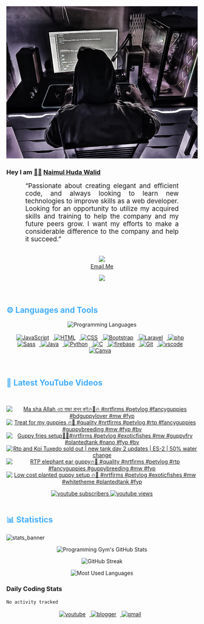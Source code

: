 <!-- ![github_cover_banner](https://www.digitalsolutionservices.com/img/services/web%20development.gif)-->

<div align="center" style="display:block;">
    <img height="400px" width="100%" alt="github cover banner" src="https://raw.githubusercontent.com/NaimulHudaWalid/NaimulHudaWalid/main/272276268_3114779035434264_920860974401480824_n.jpg"/> 
</div>

### Hey I am [👨🏻‍][facebook] [Naimul Huda Walid][youtube]



<p align:"center" style="text-align: justify; margin: 0 50px; font-size: 17px;" >
   “Passionate about creating elegant and efficient code, and always looking to learn new technologies to improve skills as a web developer. Looking for an opportunity to utilize my acquired skills and training to help the company and my future peers grow. I want my efforts to make a considerable difference to the company and help it succeed.”
<br>
<br>
<div align="center">

![](https://visitor-badge.glitch.me/badge?page_id=NaimulHudaWalid)
    <br />
[Email Me](mailto:dev.naimulhuda@gmail.com)
</div>
</p>
<!-- Typing SVG by DenverCoder1 - https://github.com/DenverCoder1/readme-typing-svg -->
<p align="center">
<!--   <a href="https://github.com/DenverCoder1/readme-typing-svg"> -->
    <img src="https://readme-typing-svg.herokuapp.com?color=E22FE4&width=380&height=45&lines=Open-Source+Enthusiast;Learning+In+Public;Empowering+Others;Nice+To+Meet+You+...&center=true"></a>

</p>
<br>
<!-- Languages and Tools -->

<h2 style="color: #44AEFB">⚙️ Languages and Tools</h2>
<div align="center" style="display:block;">
    <img width="100px" alt="Programming Languages" src="https://user-images.githubusercontent.com/78341798/194531121-47b0119a-ce00-439d-b586-125f86acb098.png"/> 
</div>
<br>   
<!-- Icons Resources -->
<!-- https://devicon.dev/ -->
<!-- https://cdn.jsdelivr.net/npm/simple-icons@v3/icons/ -->
<div align="center">
  <a href="https://developer.mozilla.org/en-US/docs/Web/JavaScript" target="_blank" rel="noreferrer">
      <img  alt="JavaScript" height="50px" style="padding-right:10px;" src="https://cdn.jsdelivr.net/gh/devicons/devicon/icons/javascript/javascript-plain.svg"/>
  </a>
  
 
  <a href="https://developer.mozilla.org/en-US/docs/Web/HTML" target="_blank" rel="noreferrer">
      <img  alt="HTML" height="50px" style="padding-right:10px;" src="https://cdn.jsdelivr.net/gh/devicons/devicon/icons/html5/html5-original.svg"/>
  </a>
  <a href="https://developer.mozilla.org/en-US/docs/Web/CSS" target="_blank" rel="noreferrer">
      <img  alt="CSS" height="50px" style="padding-right:10px;" src="https://cdn.jsdelivr.net/gh/devicons/devicon/icons/css3/css3-original.svg"/>
  </a>
  <a href="https://getbootstrap.com/" target="_blank" rel="noreferrer">
      <img  alt="Bootstrap" height="50px" style="padding-right:10px;" src="https://cdn.jsdelivr.net/gh/devicons/devicon/icons/bootstrap/bootstrap-original.svg"/>
  </a> 
  <a href="https://laravel.com/" target="_blank" rel="noreferrer">
      <img  alt="Laravel" height="50px" style="padding-right:10px;" src="https://cdn.jsdelivr.net/gh/devicons/devicon/icons/laravel/laravel-plain.svg"/>
  </a>
  <a href="https://www.php.net/" target="_blank" rel="noreferrer">
      <img  alt="php" height="50px" style="padding-right:10px;" src="https://cdn.jsdelivr.net/gh/devicons/devicon/icons/php/php-original.svg"/>
  </a>
  <a href="https://sass-lang.com/" target="_blank" rel="noreferrer">
      <img  alt="Sass" height="50px" style="padding-right:10px;" src="https://cdn.jsdelivr.net/gh/devicons/devicon/icons/sass/sass-original.svg"/>
  </a>
  <a href="https://www.java.com/en/" target="_blank" rel="noreferrer">
      <img  alt="Java" height="50px" style="padding-right:10px;" src="https://cdn.jsdelivr.net/gh/devicons/devicon/icons/java/java-original.svg"/>
  </a>    
  <a href="https://www.python.org/" target="_blank" rel="noreferrer">
      <img  alt="Python" height="50px" style="padding-right:10px;" src="https://cdn.jsdelivr.net/gh/devicons/devicon/icons/python/python-original.svg"/>
  </a>
  <a href="https://www.cprogramming.com/" target="_blank" rel="noreferrer">
      <img  alt="C" height="50px" style="padding-right:10px;" src="https://cdn.jsdelivr.net/gh/devicons/devicon/icons/c/c-original.svg"/>
  </a>
  
  <a href="https://firebase.google.com/" target="_blank" rel="noreferrer">
      <img  alt="firebase" height="50px" style="padding-right:10px;" src="https://cdn.jsdelivr.net/gh/devicons/devicon/icons/firebase/firebase-plain.svg"/>
  </a>
 
  <a href="https://git-scm.com/" target="_blank" rel="noreferrer">
      <img  alt="Git" height="50px" style="padding-right:10px;" src="https://cdn.jsdelivr.net/gh/devicons/devicon/icons/git/git-original.svg"/>
  </a>
  
  <a href="https://code.visualstudio.com/" target="_blank" rel="noreferrer">
      <img  alt="vscode" height="50px" style="padding-right:10px;"src="https://cdn.jsdelivr.net/gh/devicons/devicon/icons/vscode/vscode-original.svg"/>
  </a>
  <a href="https://www.canva.com/" target="_blank" rel="noreferrer">
      <img  alt="Canva" height="50px" style="padding-right:10px;" src="https://cdn.jsdelivr.net/gh/devicons/devicon/icons/canva/canva-original.svg"/> 
  </a>
</div>
<br>
<br>

<!-- Latest YouTube Videos -->

<h2 style="color: #44AEFB">🎦 Latest YouTube Videos</h2>
<br />

<!-- Resource/Reference: https://github.com/DenverCoder1/github-readme-youtube-cards -->
<div class="youtube videos cards" align="center">

<!-- BEGIN YOUTUBE-CARDS -->
[![Ma sha Allah এত বাচ্চা রাখব কই🔥🖤🔥 #nrtfirms #petvlog #fancyguppies #bdguppylover #mw #fyp](https://ytcards.demolab.com/?id=190kdBSx8jo&title=Ma+sha+Allah+%E0%A6%8F%E0%A6%A4+%E0%A6%AC%E0%A6%BE%E0%A6%9A%E0%A7%8D%E0%A6%9A%E0%A6%BE+%E0%A6%B0%E0%A6%BE%E0%A6%96%E0%A6%AC+%E0%A6%95%E0%A6%87%F0%9F%94%A5%F0%9F%96%A4%F0%9F%94%A5+%23nrtfirms+%23petvlog+%23fancyguppies+%23bdguppylover+%23mw+%23fyp&lang=en&timestamp=1709574216&background_color=%230d1117&title_color=%23ffffff&stats_color=%23dedede&max_title_lines=1&width=250&border_radius=5 "Ma sha Allah এত বাচ্চা রাখব কই🔥🖤🔥 #nrtfirms #petvlog #fancyguppies #bdguppylover #mw #fyp")](https://www.youtube.com/watch?v=190kdBSx8jo)
[![Treat for my guppies 🔥🖤 #quality #nrtfirms #petvlog #rtp #fancyguppies #guppybreeding #mw #fyp #bv](https://ytcards.demolab.com/?id=ysLpAo6AKZw&title=Treat+for+my+guppies+%F0%9F%94%A5%F0%9F%96%A4+%23quality+%23nrtfirms+%23petvlog+%23rtp+%23fancyguppies+%23guppybreeding+%23mw+%23fyp+%23bv&lang=en&timestamp=1709470450&background_color=%230d1117&title_color=%23ffffff&stats_color=%23dedede&max_title_lines=1&width=250&border_radius=5 "Treat for my guppies 🔥🖤 #quality #nrtfirms #petvlog #rtp #fancyguppies #guppybreeding #mw #fyp #bv")](https://www.youtube.com/watch?v=ysLpAo6AKZw)
[![Guppy fries setup🖤🔥#nrtfirms #petvlog #exoticfishes #mw #guppyfry #plantedtank #nano #fyp #bv](https://ytcards.demolab.com/?id=GYAm90emq-0&title=Guppy+fries+setup%F0%9F%96%A4%F0%9F%94%A5%23nrtfirms+%23petvlog+%23exoticfishes+%23mw+%23guppyfry+%23plantedtank+%23nano+%23fyp+%23bv&lang=en&timestamp=1709424756&background_color=%230d1117&title_color=%23ffffff&stats_color=%23dedede&max_title_lines=1&width=250&border_radius=5 "Guppy fries setup🖤🔥#nrtfirms #petvlog #exoticfishes #mw #guppyfry #plantedtank #nano #fyp #bv")](https://www.youtube.com/watch?v=GYAm90emq-0)
[![Rtp and Koi Tuxedo sold out | new tank day 2 updates | ES-2 | 50% water change](https://ytcards.demolab.com/?id=j_mmogtCsUY&title=Rtp+and+Koi+Tuxedo+sold+out+%7C+new+tank+day+2+updates+%7C+ES-2+%7C+50%25+water+change&lang=en&timestamp=1709414572&background_color=%230d1117&title_color=%23ffffff&stats_color=%23dedede&max_title_lines=1&width=250&border_radius=5 "Rtp and Koi Tuxedo sold out | new tank day 2 updates | ES-2 | 50% water change")](https://www.youtube.com/watch?v=j_mmogtCsUY)
[![RTP elephant ear guppy🔥🖤 #quality #nrtfirms #petvlog #rtp #fancyguppies #guppybreeding #mw #fyp](https://ytcards.demolab.com/?id=KimvVtjanQ0&title=RTP+elephant+ear+guppy%F0%9F%94%A5%F0%9F%96%A4+%23quality+%23nrtfirms+%23petvlog+%23rtp+%23fancyguppies+%23guppybreeding+%23mw+%23fyp&lang=en&timestamp=1709384506&background_color=%230d1117&title_color=%23ffffff&stats_color=%23dedede&max_title_lines=1&width=250&border_radius=5 "RTP elephant ear guppy🔥🖤 #quality #nrtfirms #petvlog #rtp #fancyguppies #guppybreeding #mw #fyp")](https://www.youtube.com/watch?v=KimvVtjanQ0)
[![Low cost planted guppy setup 🔥🖤 #nrtfirms #petvlog #exoticfishes #mw #whitetheme #plantedtank #fyp](https://ytcards.demolab.com/?id=JVNAAMw3JUc&title=Low+cost+planted+guppy+setup+%F0%9F%94%A5%F0%9F%96%A4+%23nrtfirms+%23petvlog+%23exoticfishes+%23mw+%23whitetheme+%23plantedtank+%23fyp&lang=en&timestamp=1709337788&background_color=%230d1117&title_color=%23ffffff&stats_color=%23dedede&max_title_lines=1&width=250&border_radius=5 "Low cost planted guppy setup 🔥🖤 #nrtfirms #petvlog #exoticfishes #mw #whitetheme #plantedtank #fyp")](https://www.youtube.com/watch?v=JVNAAMw3JUc)
<!-- END YOUTUBE-CARDS -->
</div>

<!-- Begin Youtube Buttons -->
<!-- Resource/Reference:  https://github.com/DenverCoder1/custom-icon-badges -->
<div class="youtube buttons" align="center">
    <a href="https://www.youtube.com/channel/UCa3YaFwzSII0kKg3Nads2dQ"  target="_blank">
        <img alt="youtube subscribers" src="https://img.shields.io/youtube/channel/subscribers/UCa3YaFwzSII0kKg3Nads2dQ?logo=youtube&logoColor=red&style=for-the-badge"/>
    </a> 
    <a href="https://www.youtube.com/channel/UCa3YaFwzSII0kKg3Nads2dQ"  target="_blank">
        <img alt="youtube views" src="https://custom-icon-badges.demolab.com/youtube/channel/views/UCa3YaFwzSII0kKg3Nads2dQ?color=%23E05D44&logo=eye&logoColor=white&style=for-the-badge&labelColor=#555555"/>
    </a> 
</div>
<br>
<!-- End Youtube Buttons -->

<!-- Statistics -->

<h2 style="color: #44AEFB">📊 Statistics</h2>

![stats_banner](https://user-images.githubusercontent.com/78341798/194534778-d662496c-ae00-4e8d-ae9b-b90912054e7f.gif)

<!-- Begin Stats Cards -->
<!-- Resources:  -->
<!-- Github & Languages Stats: https://github.com/naimul15-12090/github-readme-stats --> 
<!-- Streak Stats: https://github.com/denvercoder1/github-readme-streak-stats -->
<!-- Change the value after ?username= to your GitHub username. -->
<div class="stats" align="center">

![Programming Gym's GitHub Stats](https://github-readme-stats.vercel.app/api?username=NaimulHudaWalid&hide=stars&count_private=true&show_icons=true&theme=algolia&border_radius=20)

![GitHub Streak](https://streak-stats.demolab.com?user=NaimulHudaWalid&count_private=true&theme=algolia&border_radius=22)

![Most Used Languages](https://github-readme-stats.vercel.app/api/top-langs/?username=NaimulHudaWalid&langs_count=8&layout=compact&show_icons=true&theme=algolia&border_radius=20)
    
<!-- ![Top Langs](https://github-readme-stats.vercel.app/api/top-langs/?username=naimul15-12090&langs_count=8) -->
<!-- [![Top Langs](https://github-readme-stats.vercel.app/api/top-langs/?username=naimul15-12090&layout=compact)](https://github.com/anuraghazra/github-readme-stats)
 -->
    
</div>
<!--  End Stats Cards -->



### Daily Coding Stats
<!--START_SECTION:waka-->

```txt
No activity tracked
```

<!--END_SECTION:waka-->
<!-- Begin Footer -->
<!-- Icons Resources -->
<!-- https://devicon.dev/ -->
<div class="footer" align="center" style="margin:15px;">
    <a href="https://www.youtube.com/channel/UCa3YaFwzSII0kKg3Nads2dQ" target="_blank">
        <img  style="margin:0 10px 10px 0;" src="https://user-images.githubusercontent.com/78341798/194531650-698ef1b1-9cbd-4b4f-96ef-5a2ec4b5d7e6.svg" alt="youtube" width="40px"/>
    </a>
    <a href="https://www.linkedin.com/in/naimulhudawalid/" target="_blank">
        <img style="margin:0 10px 10px 0;" src="https://user-images.githubusercontent.com/78341798/194531458-b5dfeb1b-bad5-4dfa-909a-2e402262db9a.svg" alt="blogger" width="40px"/>
    </a>
    <a href="mailto:dev.naimulhuda@gmail.com" target="_blank">
        <img style="margin:0 10px 10px 0;" src="https://user-images.githubusercontent.com/78341798/194531383-ddb2b774-5bb9-491c-b601-4a4a7d9792fb.svg" alt="gmail" width="40px"/>
    </a>
</div>
<!-- End Footer -->

[youtube]: https://www.youtube.com/channel/UCa3YaFwzSII0kKg3Nads2dQ
[facebook]: https://www.facebook.com/profile.php?id=100007065945838
